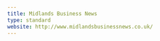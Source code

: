 ```yaml
---
title: Midlands Business News
type: standard
website: http://www.midlandsbusinessnews.co.uk/
---
```

